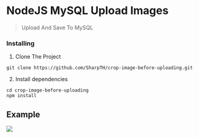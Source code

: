 # NodeJS MySQL Upload Images
>Upload And Save To MySQL
### Installing

1. Clone The Project
```
git clone https://github.com/SharpTH/crop-image-before-uploading.git
```
2. Install dependencies
```
cd crop-image-before-uploading
npm install
```
## Example
![](https://github.com/SharpTH/crop-image-before-uploading/blob/main/src/images/crop-image-before-uploading.gif)
